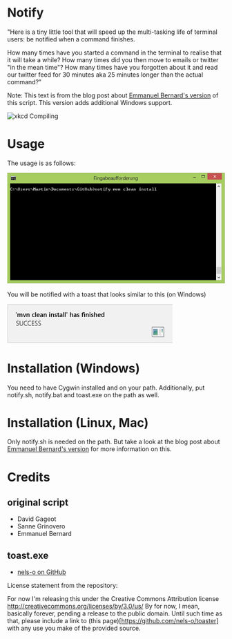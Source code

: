 Notify
======

"Here is a tiny little tool that will speed up the multi-tasking life of terminal users: be notified when a command finishes.

How many times have you started a command in the terminal to realise that it will take a while? How many times did you then move to emails or twitter "in the mean time"? How many times have you forgotten about it and read our twitter feed for 30 minutes aka 25 minutes longer than the actual command?"

Note: This text is from the blog post about [Emmanuel Bernard's version](https://emmanuelbernard.com/blog/2015/03/26/being-notified-when-commands-end "Emmanuel Bernard: Get notified when terminal commands end") of this script. This version adds additional Windows support.

![xkcd Compiling](https://imgs.xkcd.com/comics/compiling.png)

Usage
=====

The usage is as follows:

![Console call](images/notify_call.png)

You will be notified with a toast that looks similar to this (on Windows)

![Popup on Windows](images/toast.png)

Installation (Windows)
======================

You need to have Cygwin installed and on your path. Additionally, put notify.sh, notify.bat and toast.exe on the path as well.

Installation (Linux, Mac)
=========================

Only notify.sh is needed on the path. But take a look at the blog post about [Emmanuel Bernard's version](https://emmanuelbernard.com/blog/2015/03/26/being-notified-when-commands-end "Emmanuel Bernard: Get notified when terminal commands end") for more information on this.

Credits
=======

original script
---------------

- David Gageot
- Sanne Grinovero
- Emmanuel Bernard

toast.exe
---------

- [nels-o on GitHub](https://github.com/nels-o/toaster)

License statement from the repository:

For now I'm releasing this under the Creative Commons Attribution license http://creativecommons.org/licenses/by/3.0/us/
By for now, I mean, basically forever, pending a release to the public domain. Until such time as that, please include
a link to (this page)[https://github.com/nels-o/toaster] with any use you make of the provided source.


